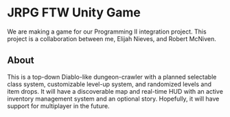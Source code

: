 
# JRPG FTW Unity Game
We are making a game for our Programming II integration project. This project is a collaboration between me, Elijah Nieves, and Robert McNiven. 

<h2>
About
</h2>
This is a top-down Diablo-like dungeon-crawler with a planned selectable class system, customizable level-up system, and randomized levels and item drops. It will have a discoverable map and real-time HUD with an active inventory management system and an optional story. Hopefully, it will have support for multiplayer in the future.
